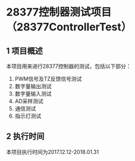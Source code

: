  # 28377控制器测试项目（28377ControllerTest）  

## 1 项目概述
本项目用来进行28377控制器的测试，包括以下部分：  
1. PWM信号及TZ反馈信号测试
1. 数字量输出测试
1. 数字量输入测试
1. AD采样测试
1. 通信测试
1. 指示灯测试

## 2 执行时间
本项目执行时间为2017.12.12-2018.01.31
